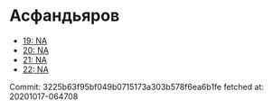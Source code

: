 # Асфандьяров
- [19: NA](19.md)
- [20: NA](20.md)
- [21: NA](21.md)
- [22: NA](22.md)

Commit: 3225b63f95bf049b0715173a303b578f6ea6b1fe
 fetched at: 20201017-064708
